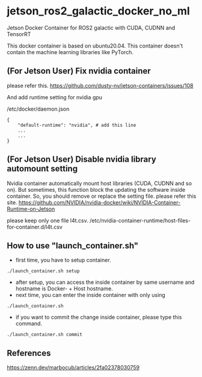# jetson_ros2_galactic_docker_no_ml
Jetson Docker Container for ROS2 galactic with CUDA, CUDNN and TensorRT

This docker container is based on ubuntu20.04.
This container doesn't contain the machine learning libraries like PyTorch. 

## (For Jetson User) Fix nvidia container
please refer this.
https://github.com/dusty-nv/jetson-containers/issues/108

And add  runtime setting for nvidia gpu

/etc/docker/daemon.json
```
{
    "default-runtime": "nvidia", # add this line
    ...
    ...
}
```

## (For Jetson User) Disable nvidia library automount setting
Nvidia container automatically mount host libraries (CUDA, CUDNN and so on).
But sometimes, this function block the updating the software inside container.
So, you should remove or replace the setting file.
please refer this site.
https://github.com/NVIDIA/nvidia-docker/wiki/NVIDIA-Container-Runtime-on-Jetson

please keep only one file l4t.csv.
/etc/nvidia-container-runtime/host-files-for-container.d/l4t.csv

## How to use "launch_container.sh"
 - first time, you have to setup container.

```
./launch_container.sh setup
```

 - after setup, you can access the inside container by same username and hostname is Docker- + Host hostname.
 - next time, you can enter the inside container with only using

```
./launch_container.sh
```
 - if you want to commit the change inside container, please type this command.

```
./launch_container.sh commit
```

## References
https://zenn.dev/marbocub/articles/2fa02378030759
